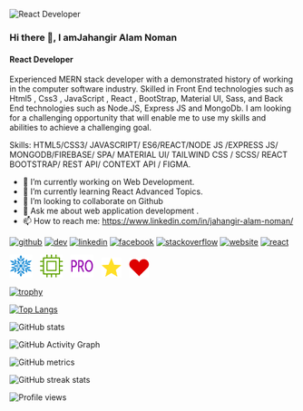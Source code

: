 ![React Developer](https://media-exp1.licdn.com/dms/image/C4E16AQGKC9C9rcDQyw/profile-displaybackgroundimage-shrink_350_1400/0/1638945081904?e=1647475200&v=beta&t=TSyDKOt4kkkOxNKCwWERSzHoZhQPrzuAFmI1CfDY6Lc)

### Hi there 👋, I amJahangir Alam Noman
#### React Developer


Experienced MERN stack developer with a demonstrated history of working in the computer software industry. Skilled in Front End technologies such as Html5 , Css3 , JavaScript , React , BootStrap, Material UI, Sass, and Back End technologies such as Node.JS, Express JS and MongoDb. I am looking for a challenging opportunity that will enable me to use my skills and abilities to achieve a challenging goal.

Skills: HTML5/CSS3/ JAVASCRIPT/ ES6/REACT/NODE JS /EXPRESS JS/ MONGODB/FIREBASE/ SPA/ MATERIAL UI/ TAILWIND CSS / SCSS/ REACT BOOTSTRAP/ REST API/ CONTEXT API / FIGMA.

- 🔭 I’m currently working on Web Development. 
- 🌱 I’m currently learning React Advanced Topics. 
- 👯 I’m looking to collaborate on Github 
- 💬 Ask me about web application development . 
- 📫 How to reach me: https://www.linkedin.com/in/jahangir-alam-noman/ 


[<img src='https://cdn.jsdelivr.net/npm/simple-icons@3.0.1/icons/github.svg' alt='github' height='40'>](https://github.com/Jahangir-Alam-Noman)  [<img src='https://cdn.jsdelivr.net/npm/simple-icons@3.0.1/icons/dev-dot-to.svg' alt='dev' height='40'>](https://dev.to/jahangiralamnoman)  [<img src='https://cdn.jsdelivr.net/npm/simple-icons@3.0.1/icons/linkedin.svg' alt='linkedin' height='40'>](https://www.linkedin.com/in/jahangir-alam-noman/)  [<img src='https://cdn.jsdelivr.net/npm/simple-icons@3.0.1/icons/facebook.svg' alt='facebook' height='40'>](https://www.facebook.com/careless.noman)  [<img src='https://cdn.jsdelivr.net/npm/simple-icons@3.0.1/icons/stackoverflow.svg' alt='stackoverflow' height='40'>](https://stackoverflow.com/users/17833679)  [<img src='https://cdn.jsdelivr.net/npm/simple-icons@3.0.1/icons/icloud.svg' alt='website' height='40'>](https://jahangiralamnoman.netlify.app/)  [<img src='https://cdn.jsdelivr.net/npm/simple-icons@3.0.1/icons/react.svg' alt='react' height='40'>](https://www.linkedin.com/in/jahangir-alam-noman/)  

<a href='https://archiveprogram.github.com/'><img src='https://raw.githubusercontent.com/acervenky/animated-github-badges/master/assets/acbadge.gif' width='40' height='40'></a> <a href='https://docs.github.com/en/developers'><img src='https://raw.githubusercontent.com/acervenky/animated-github-badges/master/assets/devbadge.gif' width='40' height='40'></a> <a href='https://github.com/pricing'><img src='https://raw.githubusercontent.com/acervenky/animated-github-badges/master/assets/pro.gif' width='40' height='40'></a> <a href='https://stars.github.com/'><img src='https://raw.githubusercontent.com/acervenky/animated-github-badges/master/assets/starbadge.gif' width='35' height='35'></a> <a href='https://docs.github.com/en/github/supporting-the-open-source-community-with-github-sponsors'><img src='https://raw.githubusercontent.com/acervenky/animated-github-badges/master/assets/sponsorbadge.gif' width='35' height='35'></a> 

[![trophy](https://github-profile-trophy.vercel.app/?username=Jahangir-Alam-Noman)](https://github.com/ryo-ma/github-profile-trophy)

[![Top Langs](https://github-readme-stats.vercel.app/api/top-langs/?username=Jahangir-Alam-Noman)](https://github.com/anuraghazra/github-readme-stats)

![GitHub stats](https://github-readme-stats.vercel.app/api?username=Jahangir-Alam-Noman&show_icons=true&count_private=true)  

![GitHub Activity Graph](https://activity-graph.herokuapp.com/graph?username=Jahangir-Alam-Noman)  

![GitHub metrics](https://metrics.lecoq.io/Jahangir-Alam-Noman)  

![GitHub streak stats](https://github-readme-streak-stats.herokuapp.com/?user=Jahangir-Alam-Noman)  

![Profile views](https://gpvc.arturio.dev/Jahangir-Alam-Noman)  
